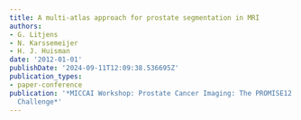 ```yaml
---
title: A multi-atlas approach for prostate segmentation in MRI
authors:
- G. Litjens
- N. Karssemeijer
- H. J. Huisman
date: '2012-01-01'
publishDate: '2024-09-11T12:09:38.536695Z'
publication_types:
- paper-conference
publication: '*MICCAI Workshop: Prostate Cancer Imaging: The PROMISE12 Prostate Segmentation
  Challenge*'
---
```


